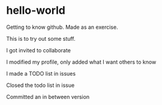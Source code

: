 ﻿# hello-world
Getting to know github.
Made as an exercise.

This is to try out some stuff.

I got invited to collaborate

I modified my profile, only added what I want others to know

I made a TODO list in issues

Closed the todo list in issue

Committed an in between version


